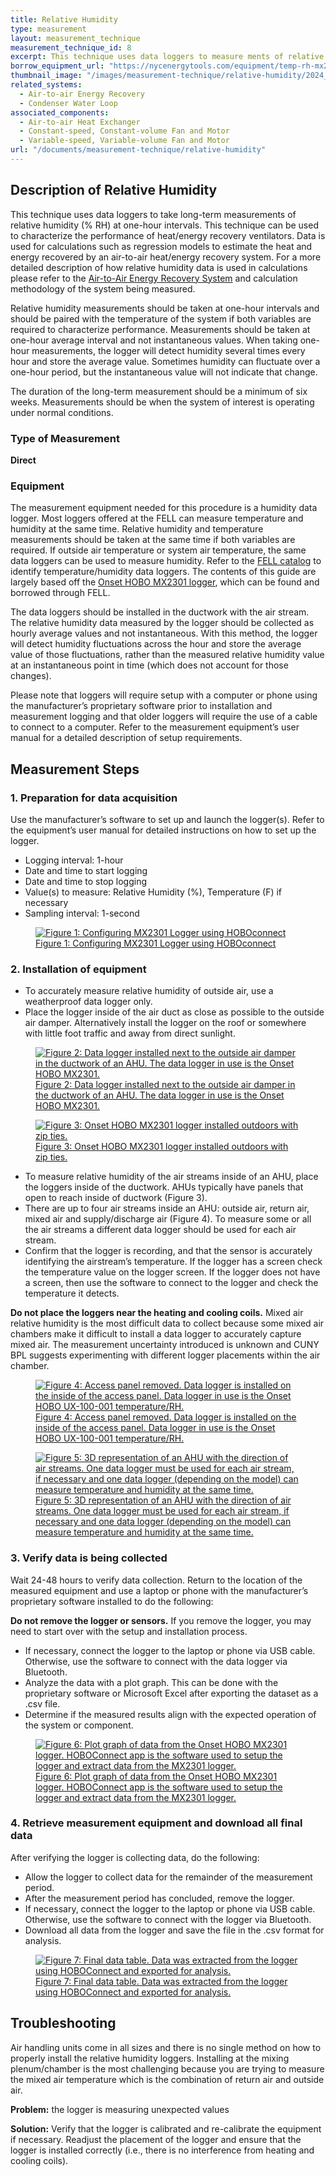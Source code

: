```yaml
---
title: Relative Humidity
type: measurement
layout: measurement_technique
measurement_technique_id: 8
excerpt: This technique uses data loggers to measure ments of relative humidity (% RH) of outdoor air and air handling units air streams at one-hour intervals.
borrow_equipment_url: "https://nycenergytools.com/equipment/temp-rh-mx2301/"
thumbnail_image: "/images/measurement-technique/relative-humidity/2024_0410_relative humidity MT_thumbnail.jpeg"
related_systems:
  - Air-to-air Energy Recovery
  - Condenser Water Loop
associated_components:
  - Air-to-air Heat Exchanger
  - Constant-speed, Constant-volume Fan and Motor
  - Variable-speed, Variable-volume Fan and Motor
url: "/documents/measurement-technique/relative-humidity"
---
```


## Description of Relative Humidity

This technique uses data loggers to take long-term measurements of relative humidity (% RH) at one-hour intervals. This technique can be used to characterize the performance of heat/energy recovery ventilators. Data is used for calculations such as regression models to estimate the heat and energy recovered by an air-to-air heat/energy recovery system. For a more detailed description of how relative humidity data is used in calculations please refer to the <a href="/documents/systems/air-to-air-energy-recovery">Air-to-Air Energy Recovery System</a> and calculation methodology of the system being measured.

Relative humidity measurements should be taken at one-hour intervals and should be paired with the temperature of the system if both variables are required to characterize performance. Measurements should be taken at one-hour average interval and not instantaneous values. When taking one-hour measurements, the logger will detect humidity several times every hour and store the average value. Sometimes humidity can fluctuate over a one-hour period, but the instantaneous value will not indicate that change.  

The duration of the long-term measurement should be a minimum of six weeks. Measurements should be when the system of interest is operating under normal conditions. 

### Type of Measurement

<strong>Direct</strong> 

### Equipment 

The measurement equipment needed for this procedure is a humidity data logger. Most loggers offered at the FELL can measure temperature and humidity at the same time. Relative humidity and temperature measurements should be taken at the same time if both variables are required. If outside air temperature or system air temperature, the same data loggers can be used to measure humidity. Refer to the [FELL catalog](https://nycenergytools.com/equipment/) to identify temperature/humidity data loggers. The contents of this guide are largely based off the [Onset HOBO MX2301 logger](https://nycenergytools.com/equipment/temp-rh-mx2301/), which can be found and borrowed through FELL. 
 
The data loggers should be installed in the ductwork with the air stream. The relative humidity data measured by the logger should be collected as hourly average values and not instantaneous. With this method, the logger will detect humidity fluctuations across the hour and store the average value of those fluctuations, rather than the measured relative humidity value at an instantaneous point in time (which does not account for those changes).

Please note that loggers will require setup with a computer or phone using the manufacturer’s proprietary software prior to installation and measurement logging and that older loggers will require the use of a cable to connect to a computer. Refer to the measurement equipment’s user manual for a detailed description of setup requirements. 
 
## Measurement Steps

### 1. Preparation for data acquisition 

Use the manufacturer’s software to set up and launch the logger(s). Refer to the equipment’s user manual for detailed instructions on how to set up the logger. 

<ul>
<li>Logging interval: 1-hour</li>
<li>Date and time to start logging</li>
<li>Date and time to stop logging</li> 
<li>Value(s) to measure: Relative Humidity (%), Temperature (F) if necessary</li> 
<li>Sampling interval: 1-second</li>
</ul>

<a href="https://www.youtube.com/watch?v=D178xIAkoUA&list=PL-NERcBsKg4Uo8mxaFa8glUd_X4-bd0R7&index=1">
<figure class="figure">
  <img src="/images/measurement-technique/relative-humidity/Relative Humidity Figure 1 Updated.png" class="figure-img img-fluid rounded" alt="Figure 1: Configuring MX2301 Logger using HOBOconnect">
  <figcaption class="figure-caption text-left">Figure 1: Configuring MX2301 Logger using HOBOconnect</figcaption>
</figure>
</a>

### 2. Installation of equipment 

<ul>
<li>To accurately measure relative humidity of outside air, use a weatherproof data logger only.</li> 
<li>Place the logger inside of the air duct as close as possible to the outside air damper. Alternatively install the logger on the roof or somewhere with little foot traffic and away from direct sunlight.</li>
</ul>

<a href="https://www.youtube.com/watch?v=R9MDkohMD-E&list=PL-NERcBsKg4Uo8mxaFa8glUd_X4-bd0R7&index=2">
<figure class="figure">
  <img src="/images/measurement-technique/relative-humidity/Relative Humidity Figure 2 Updated.png" class="figure-img img-fluid rounded" alt="Figure 2: Data logger installed next to the outside air damper in the ductwork of an AHU. The data logger in use is the Onset HOBO MX2301.">
  <figcaption class="figure-caption text-left">Figure 2: Data logger installed next to the outside air damper in the ductwork of an AHU. The data logger in use is the Onset HOBO MX2301.</figcaption>
</figure>
</a>

<a href="https://www.youtube.com/watch?v=R9MDkohMD-E&list=PL-NERcBsKg4Uo8mxaFa8glUd_X4-bd0R7&index=2">
<figure class="figure">
  <img src="/images/measurement-technique/relative-humidity/Relative Humidity Figure 3 Updated.png" class="figure-img img-fluid rounded" alt="Figure 3: Onset HOBO MX2301 logger installed outdoors with zip ties.">
  <figcaption class="figure-caption text-left">Figure 3: Onset HOBO MX2301 logger installed outdoors with zip ties. </figcaption>
</figure>
</a>

<ul>
<li>To measure relative humidity of the air streams inside of an AHU, place the loggers inside of the ductwork. AHUs typically have panels that open to reach inside of ductwork (Figure 3).</li>  
<li>There are up to four air streams inside an AHU: outside air, return air, mixed air and supply/discharge air (Figure 4). To measure some or all the air streams a different data logger should be used for each air stream.</li> 
<li>Confirm that the logger is recording, and that the sensor is accurately identifying the airstream’s temperature. If the logger has a screen check the temperature value on the logger screen. If the logger does not have a screen, then use the software to connect to the logger and check the temperature it detects.</li> 
</ul>

<div class="alert alert-warning" role="alert">
<strong>Do not place the loggers near the heating and cooling coils.</strong> Mixed air relative humidity is the most difficult data to collect because some mixed air chambers make it difficult to install a data logger to accurately capture mixed air. The measurement uncertainty introduced is unknown and CUNY BPL suggests experimenting with different logger placements within the air chamber.
</div>

<a href="https://www.youtube.com/watch?v=R9MDkohMD-E&list=PL-NERcBsKg4Uo8mxaFa8glUd_X4-bd0R7&index=2">
<figure class="figure">
  <img src="/images/measurement-technique/relative-humidity/Relative Humidity Figure 4 Updated.png" class="figure-img img-fluid rounded" alt="Figure 4: Access panel removed. Data logger is installed on the inside of the access panel. Data logger in use is the Onset HOBO UX-100-001 temperature/RH.">
  <figcaption class="figure-caption text-left">Figure 4: Access panel removed. Data logger is installed on the inside of the access panel. Data logger in use is the Onset HOBO UX-100-001 temperature/RH. </figcaption>
</figure>
</a>

<a href="https://www.youtube.com/watch?v=R9MDkohMD-E&list=PL-NERcBsKg4Uo8mxaFa8glUd_X4-bd0R7&index=2">
<figure class="figure">
  <img src="/images/measurement-technique/relative-humidity/Relative Humidity Figure 5 Updated.png" class="figure-img img-fluid rounded" alt="Figure 5: 3D representation of an AHU with the direction of air streams. One data logger must be used for each air stream, if necessary and one data logger (depending on the model) can measure temperature and humidity at the same time.">
  <figcaption class="figure-caption text-left">Figure 5: 3D representation of an AHU with the direction of air streams. One data logger must be used for each air stream, if necessary and one data logger (depending on the model) can measure temperature and humidity at the same time.</figcaption>
</figure>
</a>

### 3. Verify data is being collected 

Wait 24-48 hours to verify data collection. Return to the location of the measured equipment and use a laptop or phone with the manufacturer’s proprietary software installed to do the following: 

<div class="alert alert-warning" role="alert">
<strong>Do not remove the logger or sensors.</strong> If you remove the logger, you may need to start over with the setup and installation process.
</div>

<ul>
<li>If necessary, connect the logger to the laptop or phone via USB cable. Otherwise, use the software to connect with the data logger via Bluetooth.</li>  
<li>Analyze the data with a plot graph. This can be done with the proprietary software or Microsoft Excel after exporting the dataset as a .csv file.</li> 
<li>Determine if the measured results align with the expected operation of the system or component.</li> 
</ul>

<a href="https://www.youtube.com/watch?v=EOb9EqQcRXY&list=PL-NERcBsKg4Uo8mxaFa8glUd_X4-bd0R7&index=3">
<figure class="figure">
  <img src="/images/measurement-technique/relative-humidity/Relative Humidity Figure 6 Updated.png" class="figure-img img-fluid rounded" alt="Figure 6: Plot graph of data from the Onset HOBO MX2301 logger. HOBOConnect app is the software used to setup the logger and extract data from the MX2301 logger.">
  <figcaption class="figure-caption text-left">Figure 6: Plot graph of data from the Onset HOBO MX2301 logger. HOBOConnect app is the software used to setup the logger and extract data from the MX2301 logger.</figcaption>
</figure>
</a>

### 4. Retrieve measurement equipment and download all final data 
After verifying the logger is collecting data, do the following: 
<ul>
<li>Allow the logger to collect data for the remainder of the measurement period.</li> 
<li>After the measurement period has concluded, remove the logger.</li>  
<li>If necessary, connect the logger to the laptop or phone via USB cable. Otherwise, use the software to connect with the logger via Bluetooth. </li>
<li>Download all data from the logger and save the file in the .csv format for analysis.</li>  
</ul>

<a href="https://www.youtube.com/watch?v=sF_c_7LHR5s&list=PL-NERcBsKg4Uo8mxaFa8glUd_X4-bd0R7&index=4">
<figure class="figure">
  <img src="/images/measurement-technique/relative-humidity/Relative Humidity Figure 7 Updated.png" class="figure-img img-fluid rounded" alt="Figure 7: Final data table. Data was extracted from the logger using HOBOConnect and exported for analysis.">
  <figcaption class="figure-caption text-left">Figure 7: Final data table. Data was extracted from the logger using HOBOConnect and exported for analysis.</figcaption>
</figure>
</a>

## Troubleshooting 

Air handling units come in all sizes and there is no single method on how to properly install the relative humidity loggers. Installing at the mixing plenum/chamber is the most challenging because you are trying to measure the mixed air temperature which is the combination of return air and outside air.

<strong>Problem:</strong> the logger is measuring unexpected values 

<div class="alert alert-warning" role="alert">
<strong>Solution:</strong> Verify that the logger is calibrated and re-calibrate the equipment if necessary. Readjust the placement of the logger and ensure that the logger is installed correctly (i.e., there is no interference from heating and cooling coils).   
</div>
